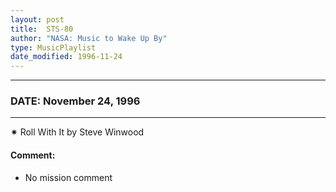 ```yaml
---
layout: post
title:  STS-80
author: "NASA: Music to Wake Up By"
type: MusicPlaylist
date_modified: 1996-11-24
---
```


----
### DATE: November 24, 1996
----
✷ Roll With It by Steve Winwood

#### Comment:
* No mission comment
